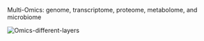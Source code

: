 Multi-Omics: genome, transcriptome, proteome, metabolome, and microbiome

![Omics-different-layers](https://raw.githubusercontent.com/adong77/bigbook/master/imageBed/Omics_differentLayers.gif)
